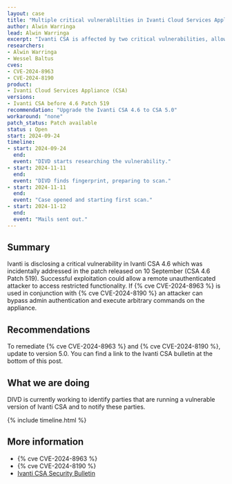 ```yaml
---
layout: case
title: "Multiple critical vulnerablilties in Ivanti Cloud Services Appliance (CSA)"
author: Alwin Warringa
lead: Alwin Warringa
excerpt: "Ivanti CSA is affected by two critical vulnerabilities, allowing a remote unauthenticated attacker bypass admin authentication and execute arbitrary commands on the appliance."
researchers:
- Alwin Warringa
- Wessel Baltus
cves:
- CVE-2024-8963
- CVE-2024-8190
product:
- Ivanti Cloud Services Appliance (CSA)
versions: 
- Ivanti CSA before 4.6 Patch 519
recommendation: "Upgrade the Ivanti CSA 4.6 to CSA 5.0"
workaround: "none"
patch_status: Patch available
status : Open
start: 2024-09-24
timeline:
- start: 2024-09-24
  end:
  event: "DIVD starts researching the vulnerability."
- start: 2024-11-11
  end:
  event: "DIVD finds fingerprint, preparing to scan."
- start: 2024-11-11
  end:
  event: "Case opened and starting first scan."
- start: 2024-11-12
  end:
  event: "Mails sent out."
---
```


## Summary
Ivanti is disclosing a critical vulnerability in Ivanti CSA 4.6 which was incidentally addressed in the patch released on 10 September (CSA 4.6 Patch 519). Successful exploitation could allow a remote unauthenticated attacker to access restricted functionality. If {% cve CVE-2024-8963 %} is used in conjunction with {% cve CVE-2024-8190 %} an attacker can bypass admin authentication and execute arbitrary commands on the appliance.

## Recommendations

To remediate {% cve CVE-2024-8963 %} and {% cve CVE-2024-8190 %}, update to version 5.0. You can find a link to the Ivanti CSA bulletin at the bottom of this post.

## What we are doing

DIVD is currently working to identify parties that are running a vulnerable version of Ivanti CSA and to notify these parties. 

{% include timeline.html %}

## More information

* {% cve CVE-2024-8963 %}
* {% cve CVE-2024-8190 %}
* [Ivanti CSA Security Bulletin](https://forums.ivanti.com/s/article/Security-Advisory-Ivanti-CSA-4-6-Cloud-Services-Appliance-CVE-2024-8963?language=en_US)
